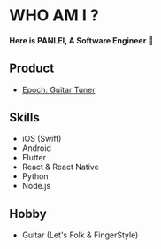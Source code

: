 # WHO AM I ?
#### Here is PANLEI, A Software Engineer 👋

## Product 

- [Epoch: Guitar Tuner](https://epochpro.app/)

## Skills
- iOS (Swift)
- Android
- Flutter
- React & React Native
- Python
- Node.js

## Hobby
- Guitar (Let's Folk & FingerStyle)
